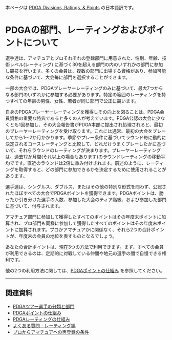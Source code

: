 本ページは
[PDGA Divisions, Ratings, & Points](https://www.pdga.com/divisions-ratings-points)
の日本語訳です。

# PDGAの部門、レーティングおよびポイントについて

選手達は、アマチュアとプロそれぞれの登録部門に用意された、性別、年齢、技術レベル(レーティング) に基づく30を超える部門の内のいずれかの部門に参加し競技を行います。多くの会員は、複数の部門に出場する資格があり、参加可能な条件に基づいて、大会毎に部門を選択することができます。

一部の大会では、PDGAプレーヤーレーティングのみに基づいて、最大7つからなる部門のいずれかに参加する必要があります。特定の範囲のレーティングを持つすべての年齢の男性、女性、若者が同じ部門で公正に競います。

自身のPDGAプレーヤーレーティングを獲得しその向上を図ることは、PDGA会員資格の重要な特典であると多くの人が考えています。PDGA公認の大会に少なくとも1回参加し、その大会報告書がPDGA本部に提出され処理されると、最初のプレーヤーレーティングを受け取ります。これには通常、最初の大会をプレーしてから1～2か月かかります。季節やプレー条件に基づいてラウンド毎に動的に決定されるコースレーティングと比較して、どれだけうまくプレーしたかに基づいて、それらラウンドのレーティングが決まります。プレーヤーレーティングは、過去12か月間(それ以上の場合もあります)のラウンドレーティングの移動平均でです。直近のラウンドは2倍に重み付けされます。前述のように、レーティングを取得すると、どの部門に参加できるかを決定するために使用されることがあります。

選手達は、シングルス、ダブルス、またはその他の特別な形式を問わず、公認されたほぼすべての大会でPDGAポイントを獲得できます。PDGAポイントは、勝ったか引き分けた選手の人数、参加した大会のティア階級、および参加した部門に基づいて、付与されます。

アマチュア部門に参加して獲得したすべてのポイントはその年度末ポイントに加算され、プロ部門も同様に参加して獲得したすべてのポイントはその年度末ポイントに加算されます。プロかアマチュアかに関係なく、それら2つの合計ポイントが、年度末の会員の地位を表すものとなるでしょう。

あなたの合計ポイントは、現在3つの方法で利用できます。まず、すべての会員が利用できるのは、定期的に対戦している仲間や地元の選手の間で自慢できる権利です。

他の2つの利用方法に関しては、[PDGAポイントの仕組み](/libraries/points) を参照してください。

---
## 関連資料

* [PDGAツアー選手の分類と部門](/libraries/classifications)
* [PDGAポイントの仕組み](/libraries/points)
* [PDGAレーティングの仕組み](/libraries/ratings)
* [よくある質問 - レーティング編](/libraries/faqratings)
* [プロからアマチュアへの再登録の条件](/libraries/reclassification)
